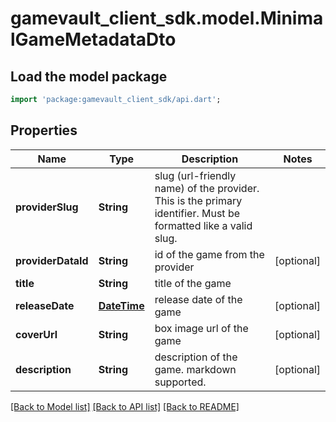 # gamevault_client_sdk.model.MinimalGameMetadataDto

## Load the model package
```dart
import 'package:gamevault_client_sdk/api.dart';
```

## Properties
Name | Type | Description | Notes
------------ | ------------- | ------------- | -------------
**providerSlug** | **String** | slug (url-friendly name) of the provider. This is the primary identifier. Must be formatted like a valid slug. | 
**providerDataId** | **String** | id of the game from the provider | [optional] 
**title** | **String** | title of the game | 
**releaseDate** | [**DateTime**](DateTime.md) | release date of the game | [optional] 
**coverUrl** | **String** | box image url of the game | [optional] 
**description** | **String** | description of the game. markdown supported. | [optional] 

[[Back to Model list]](../README.md#documentation-for-models) [[Back to API list]](../README.md#documentation-for-api-endpoints) [[Back to README]](../README.md)


